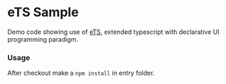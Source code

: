 # eTS Sample

Demo code showing use of [eTS](https://developer.harmonyos.com/en/docs/documentation/doc-references/ts-components-versions-0000001231119333), extended typescript with declarative UI programming paradigm.
 
### Usage
After checkout make a `npm install` in entry folder.